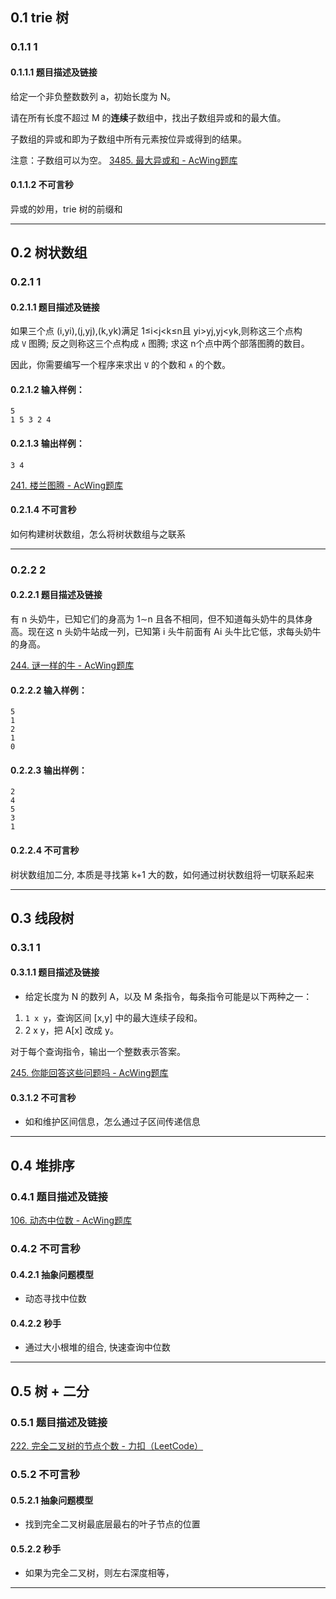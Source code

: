## 0.1 trie 树
### 0.1.1 1
#### 0.1.1.1 题目描述及链接
给定一个非负整数数列 a，初始长度为 N。

请在所有长度不超过 M 的**连续**子数组中，找出子数组异或和的最大值。

子数组的异或和即为子数组中所有元素按位异或得到的结果。

注意：子数组可以为空。
[3485. 最大异或和 - AcWing题库](https://www.acwing.com/problem/content/3488/)

#### 0.1.1.2 不可言秒

异或的妙用，trie 树的前缀和


---









## 0.2 树状数组
### 0.2.1 1
#### 0.2.1.1 题目描述及链接
如果三个点 (i,yi),(j,yj),(k,yk)满足 1≤i<j<k≤n且 yi>yj,yj<yk,则称这三个点构成 `V` 图腾; 反之则称这三个点构成 `∧` 图腾; 求这 n个点中两个部落图腾的数目。

因此，你需要编写一个程序来求出 `V` 的个数和 `∧` 的个数。
#### 0.2.1.2 输入样例：

```
5
1 5 3 2 4
```

#### 0.2.1.3 输出样例：

```
3 4
```

[241. 楼兰图腾 - AcWing题库](https://www.acwing.com/problem/content/description/243/)


#### 0.2.1.4 不可言秒

如何构建树状数组，怎么将树状数组与之联系


---
### 0.2.2 2
#### 0.2.2.1 题目描述及链接

有 n 头奶牛，已知它们的身高为 1∼n 且各不相同，但不知道每头奶牛的具体身高。现在这 n 头奶牛站成一列，已知第 i 头牛前面有 Ai 头牛比它低，求每头奶牛的身高。

[244. 谜一样的牛 - AcWing题库](https://www.acwing.com/problem/content/245/)


#### 0.2.2.2 输入样例：

```
5
1
2
1
0
```

#### 0.2.2.3 输出样例：

```
2
4
5
3
1
```


#### 0.2.2.4 不可言秒

树状数组加二分, 本质是寻找第 k+1 大的数，如何通过树状数组将一切联系起来




---

## 0.3 线段树



### 0.3.1 1
#### 0.3.1.1 题目描述及链接
- 给定长度为 N 的数列 A，以及 M 条指令，每条指令可能是以下两种之一：
1.  `1 x y`，查询区间 [x,y] 中的最大连续子段和。
2.  2 x y，把 A[x] 改成 y。

对于每个查询指令，输出一个整数表示答案。

[245. 你能回答这些问题吗 - AcWing题库](https://www.acwing.com/problem/content/246/)


#### 0.3.1.2 不可言秒

- 如和维护区间信息，怎么通过子区间传递信息





---


## 0.4 堆排序 


### 0.4.1 题目描述及链接

[106. 动态中位数 - AcWing题库](https://www.acwing.com/problem/content/description/108/)
### 0.4.2 不可言秒

#### 0.4.2.1 抽象问题模型 

- 动态寻找中位数

#### 0.4.2.2 秒手

- 通过大小根堆的组合, 快速查询中位数







---


## 0.5 树 + 二分


### 0.5.1 题目描述及链接

[222. 完全二叉树的节点个数 - 力扣（LeetCode）](https://leetcode.cn/problems/count-complete-tree-nodes/submissions/)


### 0.5.2 不可言秒


#### 0.5.2.1 抽象问题模型

- 找到完全二叉树最底层最右的叶子节点的位置

#### 0.5.2.2 秒手

- 如果为完全二叉树，则左右深度相等，





---
